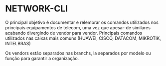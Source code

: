 # NETWORK-CLI
O principal objetivo é documentar e relembrar os comandos utilizados nos principais equipamentos de telecom, uma vez que apesar-de similares acabando divergindo de vendor para vendor.
Principais comandos utilizados nas caixas mais comuns (HUAWEI, CISCO, DATACOM, MIKROTIK, INTELBRAS) 

Os vendors estão separados nas branchs, la separados por modelo ou função para garantir a organização.
